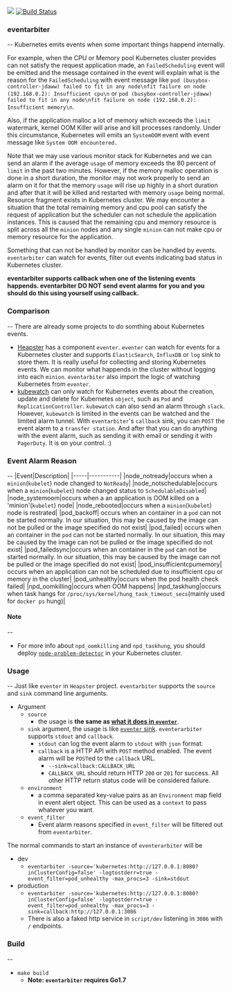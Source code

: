 ![](https://img.shields.io/badge/LICENSE-AGPL-blue.svg)
[![Build Status](https://travis-ci.org/andyxning/eventarbiter.svg?branch=master)](https://travis-ci.org/andyxning/eventarbiter)

### eventarbiter
--
Kubernetes emits events when some important things happend internally.

For example, when the CPU or Memory pool Kubernetes cluster provides can not satisfy the request application made, an `FailedScheduling` event will be emitted and the message contained in the event will explain what is the reason for the `FailedScheduling` with event message like `pod (busybox-controller-jdaww) failed to fit in any node\nfit failure on node (192.168.0.2): Insufficient cpu\n` or `pod (busybox-controller-jdaww) failed to fit in any node\nfit failure on node (192.168.0.2): Insufficient memory\n`.

Also, if the application malloc a lot of memory which exceeds the `limit` watermark, kernel OOM Killer will arise and kill processes randomly. Under this circumstance, Kubernetes will emits an `SystemOOM` event with event message like `System OOM encountered.`

Note that we may use various monitor stack for Kubernetes and we can send an alarm if the average `usage` of memory exceeds the 80 percent of `limit` in the past two minutes. However, if the memory malloc operation is done in a short duration, the monitor may not work properly to send an alarm on it for that the memory `usage` will rise up highly in a short duration and after that it will be killed and restarted with memory `usage` being normal. Resource fragment exists in Kubernetes cluster. We may encounter a situation that the total remaining memory and cpu pool can satisfy the request of application but the scheduler can not schedule the application instances. This is caused that the remaining cpu and memory resource is split across all the `minion` nodes and any single `minion` can not make cpu or memory resource for the application.

Something that can not be handled by monitor can be handled by events. `eventarbiter` can watch for events, filter out events indicating bad status in Kubernetes cluster.

**eventarbiter supports callback when one of the listening events happends. eventarbiter DO NOT send event alarms for you and you should do this using yourself using callback.**


### Comparison
--
There are already some projects to do somthing about Kubernetes events.
* [Heapster](https://github.com/kubernetes/heapster) has a component `eventer`. `eventer` can watch for events for a Kubernetes cluster and supports `ElasticSearch`, `InfluxDB` or `log` sink to store them. It is really useful for collecting and storing Kubernetes events. We can monitor what happends in the cluster without logging into each `minion`. `eventarbiter` also import the logic of watching Kubernetes from `eventer`.
* [kubewatch](https://github.com/skippbox/kubewatch) can only watch for Kubernetes events about the creation, update and delete for Kubernetes `object`, such as `Pod` and `ReplicationController`. `kubewatch` can also send an alarm through `slack`. However, `kubewatch` is limited in the events can be watched and the limited alarm tunnel. With `eventarbiter`'s `callback` sink, you can `POST` the event alarm to a `transfer station`. And after that you can do anything with the event alarm, such as sending it with email or sending it with `PagerDuty`. It is on your control. :)

### Event Alarm Reason
--
|Event|Description|
|-----|-----------|
|node_notready|occurs when a `minion`(`kubelet`) node changed to `NotReady`|
|node_notschedulable|occurs when a `minion`(`kubelet`) node changed status to `SchedulableDisabled`|
|node_systemoom|occurs when a an application is OOM killed on a 'minion'(`kubelet`) node|
|node_rebooted|occurs when a `minion`(`kubelet`) node is restrated|
|pod_backoff| occurs when an container in a `pod` can not be started normally. In our situation, this may be caused by the image can not be pulled or the image specified do not exist|
|pod_failed| occurs when an container in the `pod` can not be started normally. In our situation, this may be caused by the image can not be pulled or the image specified do not exist|
|pod_failedsync|occurs when an container in the `pod` can not be started normally. In our situation, this may be caused by the image can not be pulled or the image specified do not exist|
|pod_insufficientcpumemory| occurs when an application can not be scheduled due to insufficient cpu or memory in the cluster|
|pod_unhealthy|occurs when the pod health check failed|
|npd_oomkilling|occurs when OOM happens|
|npd_taskhung|occurs when task hangs for `/proc/sys/kernel/hung_task_timeout_secs`(mainly used for `docker ps` hung)|

#### Note
--
* For more info about `npd_oomkilling` and `npd_taskhung`, you should deploy [`node-problem-detector`](https://github.com/kubernetes/node-problem-detector) in your Kubernetes cluster.

### Usage
--
Just like `eventer` in `Heapster` project. `eventarbiter` supports the `source` and `sink` command line arguments.

* Argument
  * `source`
    * the usage is **the same as [what it does in `eventer`](https://github.com/kubernetes/heapster/blob/master/docs/source-configuration.md)**.
  * `sink` argument, the usage is like [`eventer` sink](https://github.com/kubernetes/heapster/blob/master/docs/sink-configuration.md). `eventerarbiter` supports `stdout` and `callback`.
    * `stdout` can log the event alarm to `stdout` with `json` format.
    * `callback` is a HTTP API with `POST` method enabled. The event alarm will be `POST`ed to the `callback` URL.
      * `--sink=callback:CALLBACK_URL`
      * `CALLBACK_URL` should return HTTP `200` or `201` for success. All other HTTP return status code will be considered failure.
  * `environment`
    * a comma separated key-value pairs as an `Environment` map field in event alert object. This can be used as a `context` to pass whatever you want.
  * `event_filter`
    * Event alarm reasons specified in `event_filter` will be filtered out from `eventarbiter`.

The normal commands to start an instance of `eventerarbiter` will be
* dev
  * `eventarbiter -source='kubernetes:http://127.0.0.1:8080?inClusterConfig=false' -logtostderr=true -event_filter=pod_unhealthy -max_procs=3 -sink=stdout`
* production
  * `eventarbiter -source='kubernetes:http://127.0.0.1:8080?inClusterConfig=false' -logtostderr=true -event_filter=pod_unhealthy -max_procs=3 -sink=callback:http://127.0.0.1:3086`
  * There is also a faked http service in `script/dev` listening in `3086` with `/` endpoints.

### Build
--
* `make build`
  * **Note: `eventarbiter` requires Go1.7**
